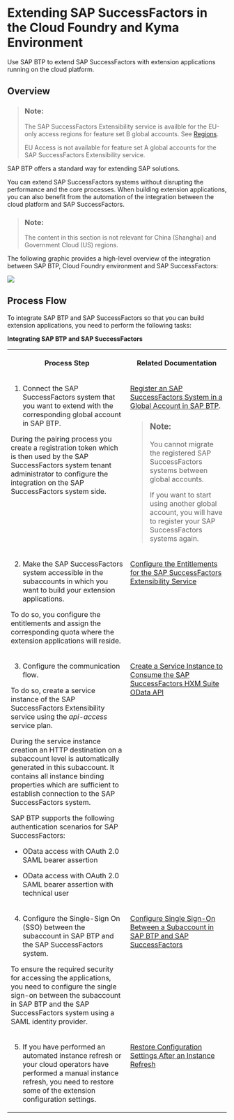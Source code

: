 

# Extending SAP SuccessFactors in the Cloud Foundry and Kyma Environment

Use SAP BTP to extend SAP SuccessFactors with extension applications running on the cloud platform.





## Overview

> ### Note:  
> The SAP SuccessFactors Extensibility service is availble for the EU-only access regions for feature set B global accounts. See [Regions](https://help.sap.com/docs/btp/sap-business-technology-platform/regions).
> 
> EU Access is not available for feature set A global accounts for the SAP SuccessFactors Extensibility service.

SAP BTP offers a standard way for extending SAP solutions.

You can extend SAP SuccessFactors systems without disrupting the performance and the core processes. When building extension applications, you can also benefit from the automation of the integration between the cloud platform and SAP SuccessFactors.

> ### Note:  
> The content in this section is not relevant for China \(Shanghai\) and Government Cloud \(US\) regions.



The following graphic provides a high-level overview of the integration between SAP BTP, Cloud Foundry environment and SAP SuccessFactors:

![](images/Extending_SAP_SuccessFactors_with_SAP_Business_Technology_Platform_1c03fef.png)



## Process Flow

To integrate SAP BTP and SAP SuccessFactors so that you can build extension applications, you need to perform the following tasks:

**Integrating SAP BTP and SAP SuccessFactors**


<table>
<tr>
<th valign="top">

Process Step

</th>
<th valign="top">

Related Documentation

</th>
</tr>
<tr>
<td valign="top">

1. Connect the SAP SuccessFactors system that you want to extend with the corresponding global account in SAP BTP.

During the pairing process you create a registration token which is then used by the SAP SuccessFactors system tenant administrator to configure the integration on the SAP SuccessFactors system side.

</td>
<td valign="top">

[Register an SAP SuccessFactors System in a Global Account in SAP BTP](register-an-sap-successfactors-system-in-a-global-account-in-sap-btp-e956ba2.md).

> ### Note:  
> You cannot migrate the registered SAP SuccessFactors systems between global accounts.
> 
> If you want to start using another global account, you will have to register your SAP SuccessFactors systems again.



</td>
</tr>
<tr>
<td valign="top">

2. Make the SAP SuccessFactors system accessible in the subaccounts in which you want to build your extension applications.

To do so, you configure the entitlements and assign the corresponding quota where the extension applications will reside.

</td>
<td valign="top">

[Configure the Entitlements for the SAP SuccessFactors Extensibility Service](configure-the-entitlements-for-the-sap-successfactors-extensibility-service-b01e625.md) 

</td>
</tr>
<tr>
<td valign="top">

3. Configure the communication flow.

To do so, create a service instance of the SAP SuccessFactors Extensibility service using the *api-access* service plan.

During the service instance creation an HTTP destination on a subaccount level is automatically generated in this subaccount. It contains all instance binding properties which are sufficient to establish connection to the SAP SuccessFactors system.

SAP BTP supports the following authentication scenarios for SAP SuccessFactors:

-   OData access with OAuth 2.0 SAML bearer assertion

-   OData access with OAuth 2.0 SAML bearer assertion with technical user




</td>
<td valign="top">

[Create a Service Instance to Consume the SAP SuccessFactors HXM Suite OData API](create-a-service-instance-to-consume-the-sap-successfactors-hxm-suite-odata-api-46c5ea1.md) 

</td>
</tr>
<tr>
<td valign="top">

4. Configure the Single-Sign On \(SSO\) between the subaccount in SAP BTP and the SAP SuccessFactors system.

To ensure the required security for accessing the applications, you need to configure the single sign-on between the subaccount in SAP BTP and the SAP SuccessFactors system using a SAML identity provider.

</td>
<td valign="top">

[Configure Single Sign-On Between a Subaccount in SAP BTP and SAP SuccessFactors](configure-single-sign-on-between-a-subaccount-in-sap-btp-and-sap-successfactors-64da613.md) 

</td>
</tr>
<tr>
<td valign="top">

5. If you have performed an automated instance refresh or your cloud operators have performed a manual instance refresh, you need to restore some of the extension configuration settings.

</td>
<td valign="top">

[Restore Configuration Settings After an Instance Refresh](restore-configuration-settings-after-an-instance-refresh-4c1bf98.md)

</td>
</tr>
</table>

